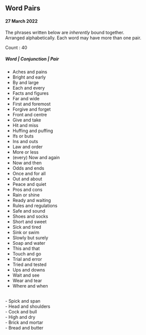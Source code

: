 ## Word Pairs  
#### 27 March 2022
The phrases written below are *inherently* bound together. <br>
Arranged alphabetically. Each word may have more than one pair. <br>

Count : 40

##### Word | Conjunction | Pair
- Aches and pains <br>
- Bright and early <br>
- By and large <br>
- Each and every <br>
- Facts and figures <br>
- Far and wide <br>
- First and foremost <br>
- Forgive and forget <br>
- Front and centre <br>
- Give and take <br>
- Hit and miss <br>
- Huffing and puffing <br>
- Ifs or buts <br>
- Ins and outs <br>
- Law and order <br>
- More or less <br>
- (every) Now and again <br>
- Now and then <br>
- Odds and ends <br>
- Once and for all <br>
- Out and about <br>
- Peace and quiet <br>
- Pros and cons <br>
- Rain or shine <br>
- Ready and waiting <br>
- Rules and regulations <br>
- Safe and sound <br>
- Shoes and socks <br>
- Short and sweet <br>
- Sick and tired <br>
- Sink or swim <br>
- Slowly but surely <br>
- Soap and water <br>
- This and that <br>
- Touch and go <br>
- Trial and error <br>
- Tried and tested <br>
- Ups and downs <br>
- Wait and see <br>
- Wear and tear <br>
- Where and when <br>
<br>
- Spick and span <br>
- Head and shoulders <br>
- Cock and bull <br>
- High and dry <br>
- Brick and mortar <br>
- Bread and butter <br>
